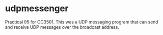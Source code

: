 # udpmessenger
Practical 05 for CC3501. This was a UDP messaging program that can send and receive UDP messages over the broadcast address. 
